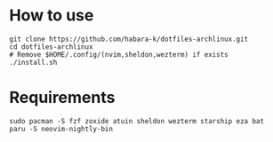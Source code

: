# How to use

```
git clone https://github.com/habara-k/dotfiles-archlinux.git
cd dotfiles-archlinux
# Remove $HOME/.config/(nvim,sheldon,wezterm) if exists
./install.sh
```

# Requirements

```
sudo pacman -S fzf zoxide atuin sheldon wezterm starship eza bat
paru -S neovim-nightly-bin
```
